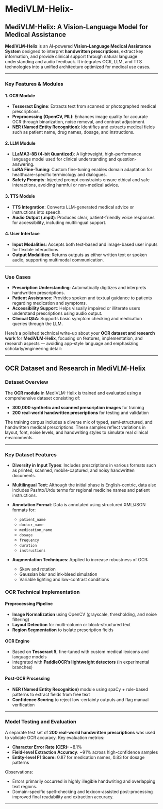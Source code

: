# MediVLM-Helix-

##  MediVLM-Helix: A Vision-Language Model for Medical Assistance

**MediVLM-Helix** is an AI-powered **Vision-Language Medical Assistance System** designed to interpret **handwritten prescriptions**, extract key information, and provide clinical support through natural language understanding and audio feedback. It integrates OCR, LLM, and TTS technologies into a unified architecture optimized for medical use cases.

---

###  Key Features & Modules

####  1. **OCR Module**

* **Tesseract Engine**: Extracts text from scanned or photographed medical prescriptions.
* **Preprocessing (OpenCV, PIL)**: Enhances image quality for accurate OCR through binarization, noise removal, and contrast adjustment.
* **NER (Named Entity Recognition)**: Identifies and extracts medical fields such as patient name, drug names, dosage, and instructions.

####  2. **LLM Module**

* **LLaMA3-8B (4-bit Quantized)**: A lightweight, high-performance language model used for clinical understanding and question-answering.
* **LoRA Fine-Tuning**: Custom fine-tuning enables domain adaptation for healthcare-specific terminology and dialogues.
* **Safety Prompts**: Injected prompt constraints ensure ethical and safe interactions, avoiding harmful or non-medical advice.

####  3. **TTS Module**

* **TTS Integration**: Converts LLM-generated medical advice or instructions into speech.
* **Audio Output (.mp3)**: Produces clear, patient-friendly voice responses for accessibility, including multilingual support.

####  4. **User Interface**

* **Input Modalities**: Accepts both text-based and image-based user inputs for flexible interactions.
* **Output Modalities**: Returns outputs as either written text or spoken audio, supporting multimodal communication.

---

### Use Cases

* **Prescription Understanding**: Automatically digitizes and interprets handwritten prescriptions.
* **Patient Assistance**: Provides spoken and textual guidance to patients regarding medication and symptoms.
* **Accessibility Support**: Helps visually impaired or illiterate users understand prescriptions using audio output.
* **Clinical Q\&A**: Supports basic symptom checking and medication queries through the LLM.

Here’s a polished technical write-up about your **OCR dataset and research work** for **MediVLM-Helix**, focusing on features, implementation, and research aspects — avoiding app-style language and emphasizing scholarly/engineering detail:

---

##  OCR Dataset and Research in MediVLM-Helix

###  Dataset Overview

The **OCR module** in MediVLM-Helix is trained and evaluated using a comprehensive dataset consisting of:

* **300,000 synthetic and scanned prescription images** for training
* **200 real-world handwritten prescriptions** for testing and validation

The training corpus includes a diverse mix of typed, semi-structured, and handwritten medical prescriptions. These samples reflect variations in layout, font, noise levels, and handwriting styles to simulate real clinical environments.

---

###  Key Dataset Features

* **Diversity in Input Types**: Includes prescriptions in various formats such as printed, scanned, mobile-captured, and noisy handwritten documents.
* **Multilingual Text**: Although the initial phase is English-centric, data also includes Pashto/Urdu terms for regional medicine names and patient instructions.
* **Annotation Format**: Data is annotated using structured XML/JSON formats for:

  * `patient_name`
  * `doctor_name`
  * `medication_name`
  * `dosage`
  * `frequency`
  * `duration`
  * `instructions`
* **Augmentation Techniques**: Applied to increase robustness of OCR:

  * Skew and rotation
  * Gaussian blur and ink-bleed simulation
  * Variable lighting and low-contrast conditions


###  OCR Technical Implementation

#### Preprocessing Pipeline

* **Image Normalization** using OpenCV (grayscale, thresholding, and noise filtering)
* **Layout Detection** for multi-column or block-structured text
* **Region Segmentation** to isolate prescription fields

#### OCR Engine

* Based on **Tesseract 5**, fine-tuned with custom medical lexicons and language models
* Integrated with **PaddleOCR’s lightweight detectors** (in experimental branches)

#### Post-OCR Processing

* **NER (Named Entity Recognition)** module using spaCy + rule-based patterns to extract fields from free text
* **Confidence Scoring** to reject low-certainty outputs and flag manual verification

---

###  Model Testing and Evaluation

A separate test set of **200 real-world handwritten prescriptions** was used to validate OCR accuracy. Key evaluation metrics:

* **Character Error Rate (CER):** \~8.1%
* **Field-level Extraction Accuracy:** \~91% across high-confidence samples
* **Entity-level F1 Score:** 0.87 for medication names, 0.83 for dosage patterns

Observations:

* Errors primarily occurred in highly illegible handwriting and overlapping text regions.
* Domain-specific spell-checking and lexicon-assisted post-processing improved final readability and extraction accuracy.


---

